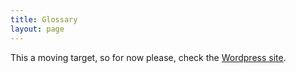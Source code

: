 ```yaml
---
title: Glossary
layout: page
---
```


This a moving target, so for now please, check the [Wordpress site](http://nafdocs.org/glossary-2/).
